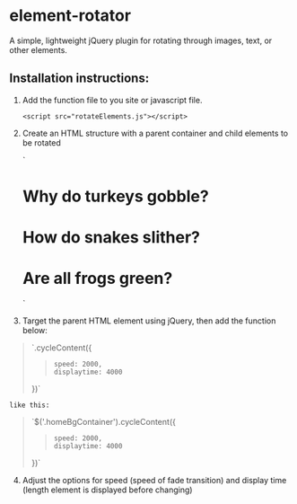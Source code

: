 # element-rotator
A simple, lightweight jQuery plugin for rotating through images, text, or other elements.

## Installation instructions:

1. Add the function file to you site or javascript file.

	`<script src="rotateElements.js"></script>`
	
2. Create an HTML structure with a parent container and child elements to be rotated

	`<div class="homeBgContainer">
		<!--Can include any elements you want to rotate-->
		<h1>Why do turkeys gobble?</h1>
		<h1>How do snakes slither?</h1>
		<h1>Are all frogs green?</h1>
	</div>`
	
3. Target the parent HTML element using jQuery, then add the function below:

>	`.cycleContent({
> >		speed: 2000,
> >		displaytime: 4000
>	})`

	like this:
	
>	`$('.homeBgContainer').cycleContent({
> >		speed: 2000,
> >		displaytime: 4000
>	})`

4. Adjust the options for speed (speed of fade transition) and display time (length element is displayed before changing)